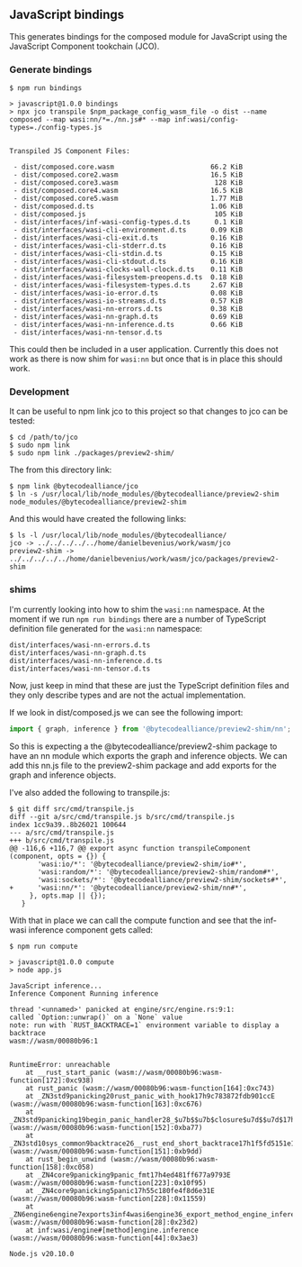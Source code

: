 ## JavaScript bindings
This generates bindings for the composed module for JavaScript using 
the JavaScript Component tookchain (JCO).

### Generate bindings
```console
$ npm run bindings

> javascript@1.0.0 bindings
> npx jco transpile $npm_package_config_wasm_file -o dist --name composed --map wasi:nn/*=./nn.js#* --map inf:wasi/config-types=./config-types.js


Transpiled JS Component Files:

 - dist/composed.core.wasm                        66.2 KiB
 - dist/composed.core2.wasm                       16.5 KiB
 - dist/composed.core3.wasm                        128 KiB
 - dist/composed.core4.wasm                       16.5 KiB
 - dist/composed.core5.wasm                       1.77 MiB
 - dist/composed.d.ts                             1.06 KiB
 - dist/composed.js                                105 KiB
 - dist/interfaces/inf-wasi-config-types.d.ts      0.1 KiB
 - dist/interfaces/wasi-cli-environment.d.ts      0.09 KiB
 - dist/interfaces/wasi-cli-exit.d.ts             0.16 KiB
 - dist/interfaces/wasi-cli-stderr.d.ts           0.16 KiB
 - dist/interfaces/wasi-cli-stdin.d.ts            0.15 KiB
 - dist/interfaces/wasi-cli-stdout.d.ts           0.16 KiB
 - dist/interfaces/wasi-clocks-wall-clock.d.ts    0.11 KiB
 - dist/interfaces/wasi-filesystem-preopens.d.ts  0.18 KiB
 - dist/interfaces/wasi-filesystem-types.d.ts     2.67 KiB
 - dist/interfaces/wasi-io-error.d.ts             0.08 KiB
 - dist/interfaces/wasi-io-streams.d.ts           0.57 KiB
 - dist/interfaces/wasi-nn-errors.d.ts            0.38 KiB
 - dist/interfaces/wasi-nn-graph.d.ts             0.69 KiB
 - dist/interfaces/wasi-nn-inference.d.ts         0.66 KiB
 - dist/interfaces/wasi-nn-tensor.d.ts  
```
This could then be included in a user application. Currently this does not
work as there is now shim for `wasi:nn` but once that is in place this should
work.


### Development
It can be useful to npm link jco to this project so that changes to jco can be
tested:
```console
$ cd /path/to/jco
$ sudo npm link
$ sudo npm link ./packages/preview2-shim/
```
The from this directory link:
```console
$ npm link @bytecodealliance/jco
$ ln -s /usr/local/lib/node_modules/@bytecodealliance/preview2-shim node_modules/@bytecodealliance/preview2-shim
```
And this would have created the following links:
```console
$ ls -l /usr/local/lib/node_modules/@bytecodealliance/
jco -> ../../../../../home/danielbevenius/work/wasm/jco
preview2-shim -> ../../../../../home/danielbevenius/work/wasm/jco/packages/preview2-shim
```

### shims
I'm currently looking into how to shim the `wasi:nn` namespace. At the moment
if we run `npm run bindings` there are a number of TypeScript definition file
generated for the `wasi:nn` namespace:
```console
dist/interfaces/wasi-nn-errors.d.ts
dist/interfaces/wasi-nn-graph.d.ts
dist/interfaces/wasi-nn-inference.d.ts
dist/interfaces/wasi-nn-tensor.d.ts
```
Now, just keep in mind that these are just the TypeScript definition files and
they only describe types and are not the actual implementation. 

If we look in dist/composed.js we can see the following import:
```js
import { graph, inference } from '@bytecodealliance/preview2-shim/nn';
```
So this is expecting a the @bytecodealliance/preview2-shim package to have an
nn module which exports the graph and inference objects.
We can add this nn.js file to the preview2-shim package and add exports for the
graph and inference objects.

I've also added the following to transpile.js:
```console
$ git diff src/cmd/transpile.js
diff --git a/src/cmd/transpile.js b/src/cmd/transpile.js
index 1cc9a39..8b26021 100644
--- a/src/cmd/transpile.js
+++ b/src/cmd/transpile.js
@@ -116,6 +116,7 @@ export async function transpileComponent (component, opts = {}) {
       'wasi:io/*': '@bytecodealliance/preview2-shim/io#*',
       'wasi:random/*': '@bytecodealliance/preview2-shim/random#*',
       'wasi:sockets/*': '@bytecodealliance/preview2-shim/sockets#*',
+      'wasi:nn/*': '@bytecodealliance/preview2-shim/nn#*',
     }, opts.map || {});
   }
```

With that in place we can call the compute function and see that the inf-wasi
inference component gets called:
```console
$ npm run compute

> javascript@1.0.0 compute
> node app.js

JavaScript inference...
Inference Component Running inference

thread '<unnamed>' panicked at engine/src/engine.rs:9:1:
called `Option::unwrap()` on a `None` value
note: run with `RUST_BACKTRACE=1` environment variable to display a backtrace
wasm://wasm/00080b96:1


RuntimeError: unreachable
    at __rust_start_panic (wasm://wasm/00080b96:wasm-function[172]:0xc938)
    at rust_panic (wasm://wasm/00080b96:wasm-function[164]:0xc743)
    at _ZN3std9panicking20rust_panic_with_hook17h9c783872fdb901ccE (wasm://wasm/00080b96:wasm-function[163]:0xc676)
    at _ZN3std9panicking19begin_panic_handler28_$u7b$$u7b$closure$u7d$$u7d$17h6f255f7e971e1b6bE (wasm://wasm/00080b96:wasm-function[152]:0xba77)
    at _ZN3std10sys_common9backtrace26__rust_end_short_backtrace17h1f5fd5151e12b76fE (wasm://wasm/00080b96:wasm-function[151]:0xb9dd)
    at rust_begin_unwind (wasm://wasm/00080b96:wasm-function[158]:0xc058)
    at _ZN4core9panicking9panic_fmt17h4ed481ff677a9793E (wasm://wasm/00080b96:wasm-function[223]:0x10f95)
    at _ZN4core9panicking5panic17h55c180fe4f8d6e31E (wasm://wasm/00080b96:wasm-function[228]:0x11559)
    at _ZN6engine6engine7exports3inf4wasi6engine36_export_method_engine_inference_cabi17h3e22369a2dd08530E (wasm://wasm/00080b96:wasm-function[28]:0x23d2)
    at inf:wasi/engine#[method]engine.inference (wasm://wasm/00080b96:wasm-function[44]:0x3ae3)

Node.js v20.10.0
```
